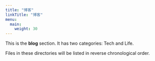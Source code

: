 ```yaml
---
title: "博客"
linkTitle: "博客"
menu:
  main:
    weight: 30
---
```



This is the **blog** section. It has two categories: Tech and Life.

Files in these directories will be listed in reverse chronological order.

